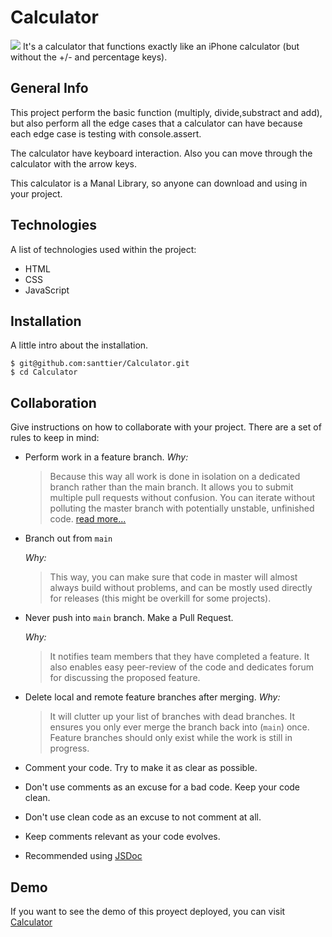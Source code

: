 # Calculator
![](https://learnjavascript.today/images/comps/calculator.gif)
It's a calculator that functions exactly like an iPhone calculator (but without the +/- and percentage keys).
## General Info
This project perform the basic function (multiply, divide,substract and add), but also perform all the edge cases that a calculator can have because each edge case is testing with console.assert.

The calculator have keyboard interaction. Also you can move through the calculator with the arrow keys.

This calculator is a Manal Library, so anyone can download and using in your project.

## Technologies
A list of technologies used within the project:
- HTML
- CSS
- JavaScript

## Installation
A little intro about the installation. 
```
$ git@github.com:santtier/Calculator.git
$ cd Calculator
```

## Collaboration
Give instructions on how to collaborate with your project.
There are a set of rules to keep in mind:

- Perform work in a feature branch.
  _Why:_
  > Because this way all work is done in isolation on a dedicated branch rather than the main branch. It allows you to submit multiple pull requests without confusion. You can iterate without polluting the master branch with potentially unstable, unfinished code. [read more...](https://www.atlassian.com/git/tutorials/comparing-workflows#feature-branch-workflow)
- Branch out from `main`

  _Why:_

  > This way, you can make sure that code in master will almost always build without problems, and can be mostly used directly for releases (this might be overkill for some projects).

- Never push into `main` branch. Make a Pull Request.

  _Why:_

  > It notifies team members that they have completed a feature. It also enables easy peer-review of the code and dedicates forum for discussing the proposed feature.

- Delete local and remote feature branches after merging.
  _Why:_
  > It will clutter up your list of branches with dead branches. It ensures you only ever merge the branch back into (`main`) once. Feature branches should only exist while the work is still in progress.

- Comment your code. Try to make it as clear as possible.
- Don't use comments as an excuse for a bad code. Keep your code clean.
- Don't use clean code as an excuse to not comment at all.
- Keep comments relevant as your code evolves.
- Recommended using [JSDoc](https://www.youtube.com/watch?v=r0H-acWQS6c)

## Demo
If you want to see the demo of this proyect deployed, you can visit [Calculator](https://santtier.github.io/Calculator/ "Calculator")
